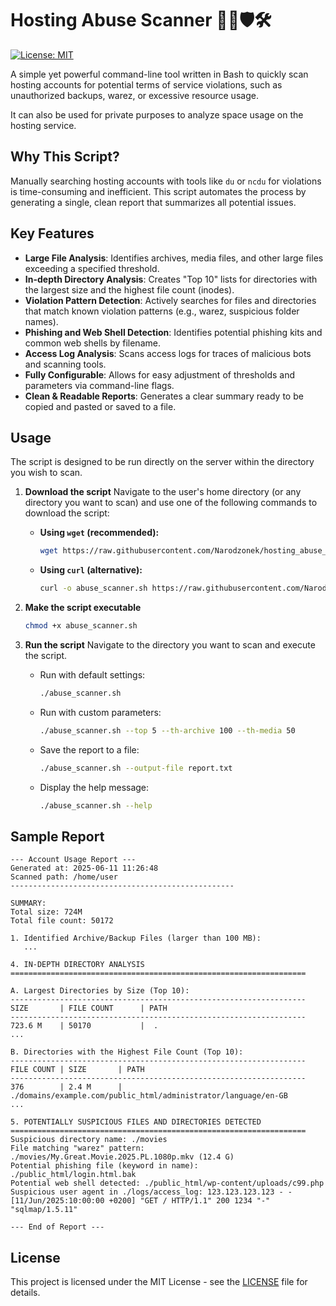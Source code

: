 # Hosting Abuse Scanner 🚫🤬🛡️🛠️

[![License: MIT](https://img.shields.io/badge/License-MIT-yellow.svg)](https://opensource.org/licenses/MIT)

A simple yet powerful command-line tool written in Bash to quickly scan hosting accounts for potential terms of service 
violations, such as unauthorized backups, warez, or excessive resource usage.

It can also be used for private purposes to analyze space usage on the hosting service.

## Why This Script? 

Manually searching hosting accounts with tools like `du` or `ncdu` for violations is time-consuming and inefficient. 
This script automates the process by generating a single, clean report that summarizes all potential issues. 

## Key Features 

* **Large File Analysis**: Identifies archives, media files, and other large files exceeding a specified threshold.
* **In-depth Directory Analysis**: Creates "Top 10" lists for directories with the largest size and the highest file count (inodes).
* **Violation Pattern Detection**: Actively searches for files and directories that match known violation patterns (e.g., warez, suspicious folder names).
* **Phishing and Web Shell Detection**: Identifies potential phishing kits and common web shells by filename.
* **Access Log Analysis**: Scans access logs for traces of malicious bots and scanning tools.
* **Fully Configurable**: Allows for easy adjustment of thresholds and parameters via command-line flags.
* **Clean & Readable Reports**: Generates a clear summary ready to be copied and pasted or saved to a file.

## Usage 

The script is designed to be run directly on the server within the directory you wish to scan.

1.  **Download the script**
    Navigate to the user's home directory (or any directory you want to scan) and use one of the following commands to download the script:

    * **Using `wget` (recommended):**
        ```bash
        wget https://raw.githubusercontent.com/Narodzonek/hosting_abuse_scanner/main/abuse_scanner.sh
        ```
    * **Using `curl` (alternative):**
        ```bash
        curl -o abuse_scanner.sh https://raw.githubusercontent.com/Narodzonek/hosting_abuse_scanner/main/abuse_scanner.sh
        ```

2.  **Make the script executable**
    ```bash
    chmod +x abuse_scanner.sh
    ```

3.  **Run the script**
    Navigate to the directory you want to scan and execute the script.

    * Run with default settings:
        ```bash
        ./abuse_scanner.sh
        ```
    * Run with custom parameters:
        ```bash
        ./abuse_scanner.sh --top 5 --th-archive 100 --th-media 50
        ```
    * Save the report to a file:
        ```bash
        ./abuse_scanner.sh --output-file report.txt
        ```
    * Display the help message:
        ```bash
        ./abuse_scanner.sh --help
        ```

## Sample Report 
```
--- Account Usage Report ---
Generated at: 2025-06-11 11:26:48
Scanned path: /home/user
--------------------------------------------------

SUMMARY:
Total size: 724M
Total file count: 50172

1. Identified Archive/Backup Files (larger than 100 MB):
   ...

4. IN-DEPTH DIRECTORY ANALYSIS
==================================================================

A. Largest Directories by Size (Top 10):
------------------------------------------------------------------
SIZE       | FILE COUNT      | PATH
------------------------------------------------------------------
723.6 M    | 50170           |  .
...

B. Directories with the Highest File Count (Top 10):
------------------------------------------------------------------
FILE COUNT | SIZE       | PATH
------------------------------------------------------------------
376        | 2.4 M      |  ./domains/example.com/public_html/administrator/language/en-GB
...

5. POTENTIALLY SUSPICIOUS FILES AND DIRECTORIES DETECTED
==================================================================
Suspicious directory name: ./movies
File matching "warez" pattern: ./movies/My.Great.Movie.2025.PL.1080p.mkv (12.4 G)
Potential phishing file (keyword in name): ./public_html/login.html.bak
Potential web shell detected: ./public_html/wp-content/uploads/c99.php
Suspicious user agent in ./logs/access_log: 123.123.123.123 - - [11/Jun/2025:10:00:00 +0200] "GET / HTTP/1.1" 200 1234 "-" "sqlmap/1.5.11"

--- End of Report ---
```

## License

This project is licensed under the MIT License - see the [LICENSE](LICENSE) file for details.